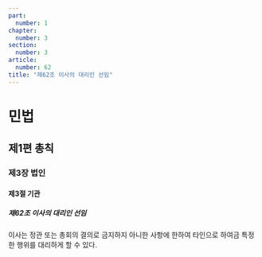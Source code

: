 ```yaml
---
part:
  number: 1
chapter:
  number: 3
section:
  number: 3
article:
  number: 62
title: "제62조 이사의 대리인 선임"
---
```

# 민법

## 제1편 총칙

### 제3장 법인

#### 제3절 기관

##### 제62조 이사의 대리인 선임

이사는 정관 또는 총회의 결의로 금지하지 아니한 사항에 한하여 타인으로 하여금 특정한 행위를 대리하게 할 수 있다.
